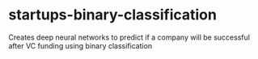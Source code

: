 # startups-binary-classification
Creates deep neural networks to predict if a company will be successful after VC funding using binary classification
